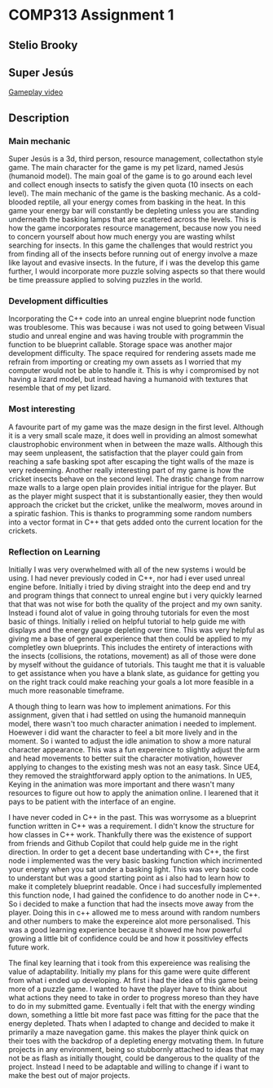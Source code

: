 # COMP313 Assignment 1 
## Stelio Brooky

## Super Jesús

[Gameplay video](https://youtu.be/4N8WNXYDRj0)

## Description

### Main mechanic
Super Jesús is a 3d, third person, resource management, collectathon style game. The main character for the game is my pet lizard, named Jesús (humanoid model). The main goal of the game is 
to go around each level and collect enough insects to satisfy the given quota (10 insects on each level). The main mechanic of the game is the basking mechanic. As a cold-blooded reptile, 
all your energy comes from basking in the heat. In this game your energy bar will constantly be depleting unless you are standing underneath the basking lamps that are scattered across the
levels. This is how the game incorporates resource management, because now you need to concern yourself about how much energy you are wasting whilst searching for insects. In this game the
challenges that would restrict you from finding all of the insects before running out of energy involve a maze like layout and evasive insects. In the future, if i was the develop this game 
further, I would incorporate more puzzle solving aspects so that there would be time preassure applied to solving puzzles in the world.

### Development difficulties
Incorporating the C++ code into an unreal engine blueprint node function was troublesome. This was because i was not used to going between Visual studio and unreal engine and was having
trouble with programmin the function to be blueprint callable. Storage space was another major development difficulty. The space required for rendering assets made me refrain from importing
or creating my own assets as I worried that my computer would not be able to handle it. This is why i compromised by not having a lizard model, but instead having a humanoid with textures
that resemble that of my pet lizard.

### Most interesting
A favourite part of my game was the maze design in the first level. Although it is a very small scale maze, it does well in providing an almost somewhat claustrophobic environment when in
between the maze walls. Although this may seem unpleasent, the satisfaction that the player could gain from reaching a safe basking spot after escaping the tight walls of the maze is very
redeeming. Another really interesting part of my game is how the cricket insects behave on the second level. The drastic change from narrow maze walls to a large open plain provides initial
intrigue for the player. But as the player might suspect that it is substantionally easier, they then would approach the cricket but the cricket, unlike the mealworm, moves around in a
spiratic fashion. This is thanks to programming some random numbers into a vector format in C++ that gets added onto the current location for the crickets. 

### Reflection on Learning
Initially I was very overwhelmed with all of the new systems i would be using. I had never previously coded in C++, nor had i ever used unreal engine before. Initially i tried by diving
straight into the deep end and try and program things that connect to unreal engine but i very quickly learned that that was not wise for both the quality of the project and my own sanity.
Instead i found alot of value in going throuhg tutorials for even the most basic of things. Initially i relied on helpful tutorial to help guide me with displays and the energy gauge 
depleting over time. This was very helpful as giving me a base of general experience that then could be applied to my completley own blueprints. This includes the entirety of interactions
with the insects (collisions, the rotations, movement) as all of those were done by myself without the guidance of tutorials. This taught me that it is valuable to get assistance when you
have a blank slate, as guidance for getting you on the right track could make reaching your goals a lot more feasible in a much more reasonable timeframe.

A though thing to learn was how to implement animations. For this assignment, given that i had settled on using the humanoid mannequin model, there wasn't too much character animation i
needed to implement. Hoewever i did want the character to feel a bit more lively and in the moment. So i wanted to adjust the idle animation to show a more natural character appearance.
This was a fun expereince to slightly adjust the arm and head movements to better suit the character motivation, however applying to changes to the existing mesh was not an easy task. Since
UE4, they removed the straightforward apply option to the animations. In UE5, Keying in the animation was more important and there wasn't many resources to figure out how to apply the animation
online. I learened that it pays to be patient with the interface of an engine.

I have never coded in C++ in the past. This was worrysome as a blueprint function written in C++ was a requirement. I didn't know the structure for how classes in C++ work. Thankfully there
was the existence of support from friends and Github Copilot that could help guide me in the right direction. In order to get a decent base undertanding with C++, the first node i implemented
was the very basic basking function which incrimented your energy when you sat under a basking light. This was very basic code to understant but was a good starting point as i also had
to learn how to make it completely blueprint readable. Once i had succesfully implemented this function node, I had gained the confidence to do another node in C++. So i decided to make a
function that had the insects move away from the player. Doing this in c++ allowed me to mess around with random numbers and other numbers to make the expereince alot more personalised.
This was a good learning experience because it showed me how powerful growing a little bit of confidence could be and how it possitivley effects future work. 

The final key learning that i took from this expereience was realising the value of adaptability. Initially my plans for this game were quite different from what i ended up developing.
At first i had the idea of this game being more of a puzzle game. I wanted to have the player have to think about what actions they need to take in order to progress moreso than they have
to do in my submitted game. Eventually i felt that with the energy winding down, something a little bit more fast pace was fitting for the pace that the energy depleted. Thats when I adapted
to change and decided to make it primarily a maze navegation game. this makes the player think quick on their toes with the backdrop of a depleting energy motvating them. In future projects
in any environment, being so stubbornly attached to ideas that may not be as flash as initially thought, could be dangerous to the quality of the project. Instead I need to be adaptable and
willing to change if i want to make the best out of major projects. 
